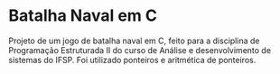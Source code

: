 # Batalha Naval em C

Projeto de um jogo de batalha naval em C, feito para a disciplina de Programação Estruturada II do curso de Análise e desenvolvimento de sistemas do IFSP. Foi utilizado ponteiros e aritmética de ponteiros.
